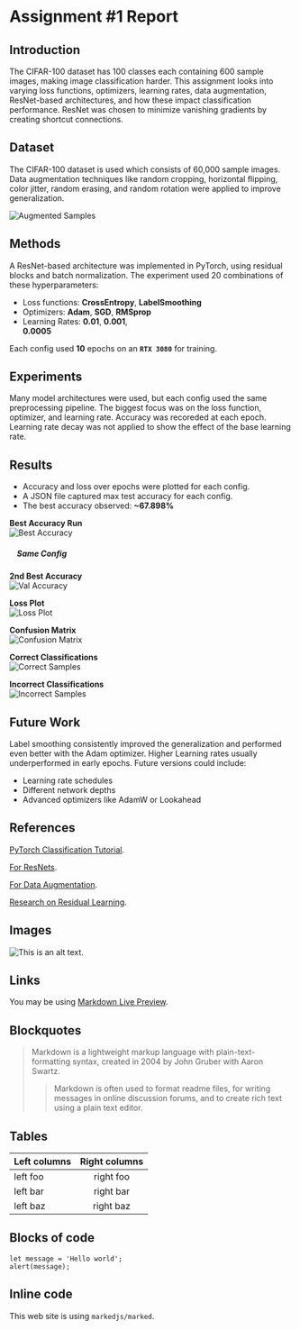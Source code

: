 # Assignment #1 Report

## Introduction
The CIFAR-100 dataset has 100 classes each containing 600 sample images, making image classification harder. This assignment looks into varying loss functions, optimizers, learning rates, data augmentation, ResNet-based architectures, and how these impact classification performance. ResNet was chosen to minimize vanishing gradients by creating shortcut connections.

## Dataset
The CIFAR-100 dataset is used which consists of 60,000 sample images. Data augmentation techniques like random cropping, horizontal flipping, color jitter, random erasing, and random rotation were applied to improve generalization.

![Augmented Samples](results/data_augmentation_result.png)

## Methods
A ResNet-based architecture was implemented in PyTorch, using residual blocks and batch normalization. The experiment used 20 combinations of these hyperparameters:
* Loss functions: **CrossEntropy**, **LabelSmoothing**
* Optimizers: **Adam**, **SGD**, **RMSprop**
* Learning Rates: **0.01**,   **0.001**,  
 **0.0005**

 Each config used **10** epochs on an **``RTX 3080``** for training.

## Experiments
Many model architectures were used, but each config used the same preprocessing pipeline. The biggest focus was on the loss function, optimizer, and learning rate. Accuracy was recoreded at each epoch. Learning rate decay was not applied to show the effect of the base learning rate.

## Results
* Accuracy and loss over epochs were plotted for each config.
* A JSON file captured max test accuracy for each config.
* The best accuracy observed: **~67.898%**

**Best Accuracy Run**<br>
![Best Accuracy](results/1st_run_config_30.png)

##### &nbsp;&nbsp;&nbsp;&nbsp;Same Config
**2nd Best Accuracy**<br>
![Val Accuracy](results/2nd_run_config_30_plot.png)

**Loss Plot**<br>
![Loss Plot](results/loss.png)

**Confusion Matrix**<br>
![Confusion Matrix](results/2nd_run_config_30_confusion.png)

**Correct Classifications**<br>
![Correct Samples](results/correct.png)

**Incorrect Classifications**<br>
![Incorrect Samples](results/incorrect.png)

## Future Work
Label smoothing consistently improved the generalization and performed even better with the Adam optimizer. Higher Learning rates usually underperformed in early epochs.
Future versions could include:
* Learning rate schedules
* Different network depths
* Advanced optimizers like AdamW or Lookahead

## References
[PyTorch Classification Tutorial](https://docs.pytorch.org/tutorials/beginner/blitz/cifar10_tutorial.html).

[For ResNets](https://www.digitalocean.com/community/tutorials/writing-resnet-from-scratch-in-pytorch).

[For Data Augmentation](https://docs.pytorch.org/vision/stable/transforms.html).

[Research on Residual Learning](https://www.cv-foundation.org/openaccess/content_cvpr_2016/papers/He_Deep_Residual_Learning_CVPR_2016_paper.pdf).




## Images

![This is an alt text.](/image/sample.webp "This is a sample image.")

## Links

You may be using [Markdown Live Preview](https://markdownlivepreview.com/).

## Blockquotes

> Markdown is a lightweight markup language with plain-text-formatting syntax, created in 2004 by John Gruber with Aaron Swartz.
>
>> Markdown is often used to format readme files, for writing messages in online discussion forums, and to create rich text using a plain text editor.

## Tables

| Left columns  | Right columns |
| ------------- |:-------------:|
| left foo      | right foo     |
| left bar      | right bar     |
| left baz      | right baz     |

## Blocks of code

```
let message = 'Hello world';
alert(message);
```

## Inline code

This web site is using `markedjs/marked`.
